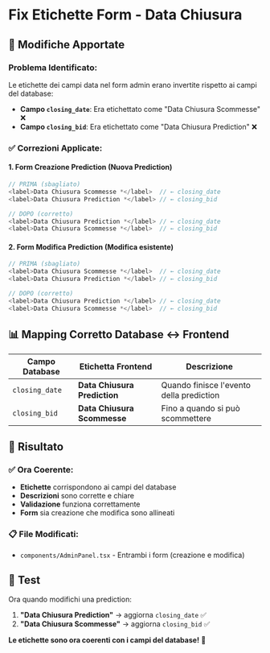 # Fix Etichette Form - Data Chiusura

## 🔄 Modifiche Apportate

### **Problema Identificato:**
Le etichette dei campi data nel form admin erano invertite rispetto ai campi del database:

- **Campo `closing_date`**: Era etichettato come "Data Chiusura Scommesse" ❌
- **Campo `closing_bid`**: Era etichettato come "Data Chiusura Prediction" ❌

### **✅ Correzioni Applicate:**

#### **1. Form Creazione Prediction (Nuova Prediction)**
```typescript
// PRIMA (sbagliato)
<label>Data Chiusura Scommesse *</label>  // ← closing_date
<label>Data Chiusura Prediction *</label> // ← closing_bid

// DOPO (corretto)
<label>Data Chiusura Prediction *</label> // ← closing_date
<label>Data Chiusura Scommesse *</label>  // ← closing_bid
```

#### **2. Form Modifica Prediction (Modifica esistente)**
```typescript
// PRIMA (sbagliato)
<label>Data Chiusura Scommesse *</label>  // ← closing_date
<label>Data Chiusura Prediction *</label> // ← closing_bid

// DOPO (corretto)
<label>Data Chiusura Prediction *</label> // ← closing_date
<label>Data Chiusura Scommesse *</label>  // ← closing_bid
```

## 📊 Mapping Corretto Database ↔ Frontend

| Campo Database | Etichetta Frontend | Descrizione |
|----------------|-------------------|-------------|
| `closing_date` | **Data Chiusura Prediction** | Quando finisce l'evento della prediction |
| `closing_bid` | **Data Chiusura Scommesse** | Fino a quando si può scommettere |

## 🎯 Risultato

### **✅ Ora Coerente:**
- **Etichette** corrispondono ai campi del database
- **Descrizioni** sono corrette e chiare
- **Validazione** funziona correttamente
- **Form** sia creazione che modifica sono allineati

### **📋 File Modificati:**
- `components/AdminPanel.tsx` - Entrambi i form (creazione e modifica)

## 🚀 Test

Ora quando modifichi una prediction:
1. **"Data Chiusura Prediction"** → aggiorna `closing_date` ✅
2. **"Data Chiusura Scommesse"** → aggiorna `closing_bid` ✅

**Le etichette sono ora coerenti con i campi del database!** 🎉
